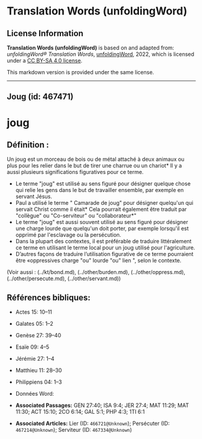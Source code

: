 # Translation Words (unfoldingWord)

## License Information

**Translation Words (unfoldingWord)** is based on and adapted from: _unfoldingWord® Translation Words_, [unfoldingWord](https://unfoldingword.org/utw), 2022, which is licensed under a [CC BY-SA 4.0 license](https://creativecommons.org/licenses/by-sa/4.0/legalcode.en).

This markdown version is provided under the same license.



--------------------------------

## Joug (id: 467471)

joug
====

Définition :
------------

Un joug est un morceau de bois ou de métal attaché à deux animaux ou plus pour les relier dans le but de tirer une charrue ou un chariot\* Il y a aussi plusieurs significations figuratives pour ce terme.

* Le terme "joug" est utilisé au sens figuré pour désigner quelque chose qui relie les gens dans le but de travailler ensemble, par exemple en servant Jésus.
* Paul a utilisé le terme " Camarade de joug" pour désigner quelqu'un qui servait Christ comme il était\* Cela pourrait également être traduit par "collègue" ou "Co\-serviteur" ou "collaborateur\*"
* Le terme "joug" est aussi souvent utilisé au sens figuré pour désigner une charge lourde que quelqu'un doit porter, par exemple lorsqu'il est opprimé par l'esclavage ou la persécution.
* Dans la plupart des contextes, il est préférable de traduire littéralement ce terme en utilisant le terme local pour un joug utilisé pour l'agriculture.
* D’autres façons de traduire l’utilisation figurative de ce terme pourraient être «oppressives charge "ou" lourde "ou" lien ", selon le contexte.

(Voir aussi : (../kt/bond.md), (../other/burden.md), (../other/oppress.md), (../other/persecute.md), (../other/servant.md))

Références bibliques:
---------------------

* Actes 15: 10–11
* Galates 05: 1–2
* Genèse 27: 39–40
* Esaïe 09: 4–5
* Jérémie 27: 1–4
* Matthieu 11: 28–30
* Philippiens 04: 1–3
* Données Word:

* **Associated Passages:** GEN 27:40; ISA 9:4; JER 27:4; MAT 11:29; MAT 11:30; ACT 15:10; 2CO 6:14; GAL 5:1; PHP 4:3; 1TI 6:1
* **Associated Articles:** Lier (ID: `466721@Unknown`); Persécuter (ID: `467214@Unknown`); Serviteur (ID: `467334@Unknown`)

